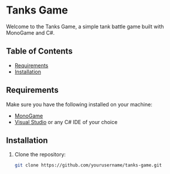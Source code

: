 # Tanks Game

Welcome to the Tanks Game, a simple tank battle game built with MonoGame and C#.

## Table of Contents
- [Requirements](#requirements)
- [Installation](#installation)

## Requirements

Make sure you have the following installed on your machine:

- [MonoGame](http://www.monogame.net/)
- [Visual Studio](https://visualstudio.microsoft.com/) or any C# IDE of your choice

## Installation

1. Clone the repository:
   ```bash
   git clone https://github.com/yourusername/tanks-game.git
   ```
